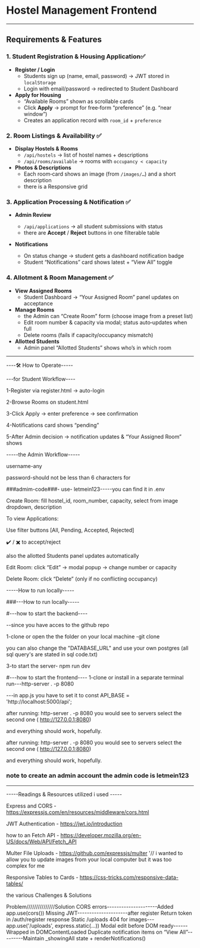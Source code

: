 # Hostel Management Frontend
---

## Requirements & Features

### 1. Student Registration & Housing Application✅
- **Register / Login**  
  - Students sign up (name, email, password) → JWT stored in `localStorage`  
  - Login with email/password → redirected to Student Dashboard  
- **Apply for Housing**  
  - “Available Rooms” shown as scrollable cards  
  - Click **Apply** → prompt for free‐form “preference” (e.g. “near window”)  
  - Creates an application record with `room_id` + `preference`  

### 2. Room Listings & Availability ✅
- **Display Hostels & Rooms**  
  - `/api/hostels` → list of hostel names + descriptions  
  - `/api/rooms/available` → rooms with `occupancy < capacity`  
- **Photos & Descriptions**  
  - Each room‐card shows an image (from `/images/…`) and a short description  
  - there is a Responsive grid   

### 3. Application Processing & Notification ✅
- **Admin Review**  
  - `/api/applications` → all student submissions with status  
  - there are  **Accept** / **Reject** buttons in one filterable table  

- **Notifications**  
  - On status change → student gets a dashboard notification badge  
  - Student “Notifications” card shows latest + “View All” toggle  

### 4. Allotment & Room Management ✅
- **View Assigned Rooms**  
  - Student Dashboard → “Your Assigned Room” panel updates on acceptance  
- **Manage Rooms**  
  - the Admin can “Create Room” form (choose image from a preset list)  
  - Edit room number & capacity via modal; status auto‐updates when full  
  - Delete rooms (fails if capacity/occupancy mismatch)  
- **Allotted Students**  
  - Admin panel “Allotted Students” shows who’s in which room  

-----

----🛠 How to Operate-----

---for Student Workflow----

1-Register via register.html → auto-login

2-Browse Rooms on student.html

3-Click Apply → enter preference → see confirmation

4-Notifications card shows “pending”

5-After Admin decision → notification updates & “Your Assigned Room” shows


-----the Admin Workflow-----

  username-any

  password-should not be less than 6 characters for

  ###admim-code###- use- letmein123-----you can find it in .env

Create Room: fill hostel_id, room_number, capacity, select from image dropdown, description

To view Applications:

Use filter buttons [All, Pending, Accepted, Rejected]

✔️ / ✖️ to accept/reject

also the allotted Students panel updates automatically

Edit Room: click “Edit” → modal popup → change number or capacity

Delete Room: click “Delete” (only if no conflicting occupancy)


-----How to run locally-----

###---How to run locally-----

#---how to start the backend----

--since you have acces to the github repo

1-clone or open the the folder on your local machine
-git clone <Hostel-management-Backend>

 you can also change the "DATABASE_URL" and use your own postgres (all sql query's are stated in sql code.txt) 

3-to start the server- npm run dev  


#---how to start the frontend----
1-clone or install in a separate terminal 
run---http-server . -p 8080

---in app.js you have to set it to
const API_BASE = 'http://localhost:5000/api';

after running: http-server . -p 8080 you would see to servers select the second one 
( http://127.0.0.1:8080)

and everything should work, hopefully.


after running: http-server . -p 8080 you would see to servers select the second one 
( http://127.0.0.1:8080)

and everything should work, hopefully.
### note to create an admin account the admin code is letmein123

---------------------------



-----Readings & Resources utilized i used  -----

Express and CORS -  https://expressjs.com/en/resources/middleware/cors.html

JWT Authentication - https://jwt.io/introduction

how to an Fetch API - https://developer.mozilla.org/en-US/docs/Web/API/Fetch_API

Multer File Uploads - https://github.com/expressjs/multer '// i wanted to allow you to update images from your local computer but it was too complex for me 

Responsive Tables to Cards - https://css-tricks.com/responsive-data-tables/




the various Challenges & Solutions

Problem///////////////Solution
CORS errors---------------------Added app.use(cors())
Missing JWT---------------------after register Return token in /auth/register response
Static /uploads 404 for images---app.use('/uploads', express.static(...))
Modal edit before DOM ready------Wrapped in DOMContentLoaded
Duplicate notification items on “View All”---------Maintain _showingAll state + renderNotifications()

